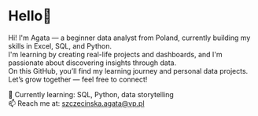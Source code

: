 # Hello👋

Hi! I'm Agata — a beginner data analyst from Poland, currently building my skills in Excel, SQL, and Python.  
I'm learning by creating real-life projects and dashboards, and I'm passionate about discovering insights through data.  
On this GitHub, you’ll find my learning journey and personal data projects.  
Let’s grow together — feel free to connect!

🌱 Currently learning: SQL, Python, data storytelling  
📫 Reach me at: szczecinska.agata@vp.pl


